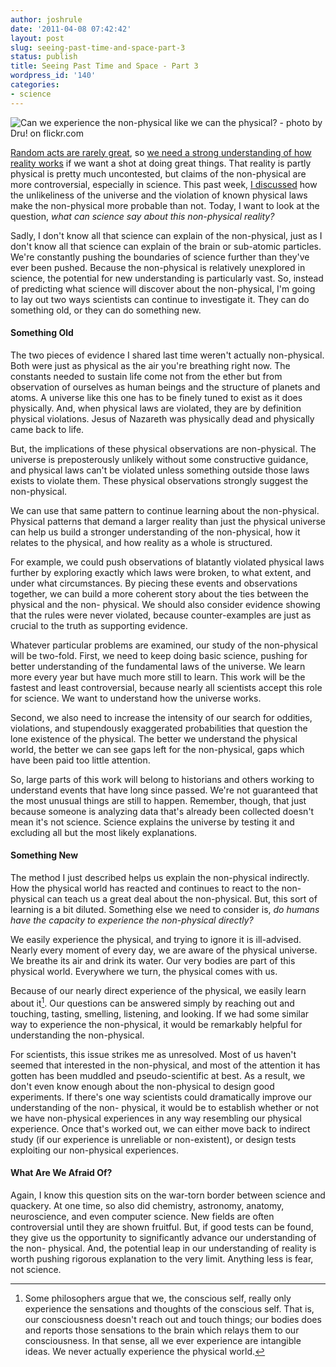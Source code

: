 ```yaml
---
author: joshrule
date: '2011-04-08 07:42:42'
layout: post
slug: seeing-past-time-and-space-part-3
status: publish
title: Seeing Past Time and Space - Part 3
wordpress_id: '140'
categories:
- science
---
```


![Can we experience the non-physical like we can the physical? - photo by Dru!
on flickr.com][1]

[Random acts are rarely great][2], so [we need a strong understanding of how
reality works][3] if we want a shot at doing great things. That reality is
partly physical is pretty much uncontested, but claims of the non-physical are
more controversial, especially in science. This past week, [I discussed][4]
how the unlikeliness of the universe and the violation of known physical laws
make the non-physical more probable than not. Today, I want to look at the
question, _what can science say about this non-physical reality?_

Sadly, I don't know all that science can explain of the non-physical, just as
I don't know all that science can explain of the brain or sub-atomic
particles. We're constantly pushing the boundaries of science further than
they've ever been pushed. Because the non-physical is relatively unexplored in
science, the potential for new understanding is particularly vast. So, instead
of predicting what science will discover about the non-physical, I'm going to
lay out two ways scientists can continue to investigate it. They can do
something old, or they can do something new.

#### Something Old

The two pieces of evidence I shared last time weren't actually non-physical.
Both were just as physical as the air you're breathing right now. The
constants needed to sustain life come not from the ether but from observation
of ourselves as human beings and the structure of planets and atoms. A
universe like this one has to be finely tuned to exist as it does physically.
And, when physical laws are violated, they are by definition physical
violations. Jesus of Nazareth was physically dead and physically came back to
life.

But, the implications of these physical observations are non-physical. The
universe is preposterously unlikely without some constructive guidance, and
physical laws can't be violated unless something outside those laws exists to
violate them. These physical observations strongly suggest the non-physical.

We can use that same pattern to continue learning about the non-physical.
Physical patterns that demand a larger reality than just the physical universe
can help us build a stronger understanding of the non-physical, how it relates
to the physical, and how reality as a whole is structured.

For example, we could push observations of blatantly violated physical laws
further by exploring exactly which laws were broken, to what extent, and under
what circumstances. By piecing these events and observations together, we can
build a more coherent story about the ties between the physical and the non-
physical. We should also consider evidence showing that the rules were never
violated, because counter-examples are just as crucial to the truth as
supporting evidence.

Whatever particular problems are examined, our study of the non-physical will
be two-fold. First, we need to keep doing basic science, pushing for better
understanding of the fundamental laws of the universe. We learn more every
year but have much more still to learn. This work will be the fastest and
least controversial, because nearly all scientists accept this role for
science. We want to understand how the universe works.

Second, we also need to increase the intensity of our search for oddities,
violations, and stupendously exaggerated probabilities that question the lone
existence of the physical. The better we understand the physical world, the
better we can see gaps left for the non-physical, gaps which have been paid
too little attention.

So, large parts of this work will belong to historians and others working to
understand events that have long since passed. We're not guaranteed that the
most unusual things are still to happen. Remember, though, that just because
someone is analyzing data that's already been collected doesn't mean it's not
science. Science explains the universe by testing it and excluding all but the
most likely explanations.

#### Something New

The method I just described helps us explain the non-physical indirectly. How
the physical world has reacted and continues to react to the non-physical can
teach us a great deal about the non-physical. But, this sort of learning is a
bit diluted. Something else we need to consider is, _do humans have the
capacity to experience the non-physical directly?_

We easily experience the physical, and trying to ignore it is ill-advised.
Nearly every moment of every day, we are aware of the physical universe. We
breathe its air and drink its water. Our very bodies are part of this physical
world. Everywhere we turn, the physical comes with us.

Because of our nearly direct experience of the physical, we easily learn about
it[^1]. Our questions can be answered simply by reaching out and touching,
tasting, smelling, listening, and looking. If we had some similar way to
experience the non-physical, it would be remarkably helpful for understanding
the non-physical.

For scientists, this issue strikes me as unresolved. Most of us haven't seemed
that interested in the non-physical, and most of the attention it has gotten
has been muddled and pseudo-scientific at best. As a result, we don't even
know enough about the non-physical to design good experiments. If there's one
way scientists could dramatically improve our understanding of the non-
physical, it would be to establish whether or not we have non-physical
experiences in any way resembling our physical experience. Once that's worked
out, we can either move back to indirect study (if our experience is
unreliable or non-existent), or design tests exploiting our non-physical
experiences.

#### What Are We Afraid Of?

Again, I know this question sits on the war-torn border between science and
quackery. At one time, so also did chemistry, astronomy, anatomy,
neuroscience, and even computer science. New fields are often controversial
until they are shown fruitful. But, if good tests can be found, they give us
the opportunity to significantly advance our understanding of the non-
physical. And, the potential leap in our understanding of reality is worth
pushing rigorous explanation to the very limit. Anything less is fear, not
science.


[^1]: Some philosophers argue that we, the conscious self, really only experience the sensations and thoughts of the conscious self. That is, our consciousness doesn't reach out and touch things; our bodies does and reports those sensations to the brain which relays them to our consciousness. In that sense, all we ever experience are intangible ideas. We never actually experience the physical world.

[1]: /a/2011-04-08-seeing-past-time-and-space-part-3/stream1.png (Can we experience the non-physical like we can the physical? - photo by Dru! on flickr.com)
[2]: http://joshrule.com/blog/great-by-design/ (WOTS - Great by Design)
[3]: http://joshrule.com/blog/seeing-past-time-and-space-part-1/ (WOTS - Seeing Past Time and Space - Part 1)
[4]: http://joshrule.com/blog/seeing-past-time-and-space-part-2/ (WOTS - Seeing Past Time and Space - Part 3)

